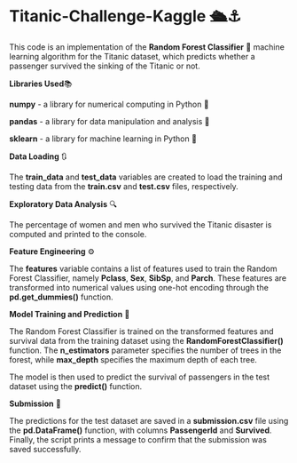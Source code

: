 # Titanic-Challenge-Kaggle 🛳️⚓
This code is an implementation of the **Random Forest Classifier** 🌲 machine learning algorithm for the Titanic dataset, which predicts whether a passenger survived the sinking of the Titanic or not.

**Libraries Used**📚

**numpy** - a library for numerical computing in Python 🧮

**pandas** - a library for data manipulation and analysis 🐼

**sklearn** - a library for machine learning in Python 🤖

**Data Loading** 🔃

The **train_data** and **test_data** variables are created to load the training and testing data from the **train.csv** and **test.csv** files, respectively.

**Exploratory Data Analysis** 🔍

The percentage of women and men who survived the Titanic disaster is computed and printed to the console.

**Feature Engineering** ⚙️

The **features** variable contains a list of features used to train the Random Forest Classifier, namely **Pclass**, **Sex**, **SibSp**, and **Parch**. These features are transformed into numerical values using one-hot encoding through the **pd.get_dummies()** function.

**Model Training and Prediction** 🔮

The Random Forest Classifier is trained on the transformed features and survival data from the training dataset using the **RandomForestClassifier()** function. The **n_estimators** parameter specifies the number of trees in the forest, while **max_depth** specifies the maximum depth of each tree.

The model is then used to predict the survival of passengers in the test dataset using the **predict()** function.

**Submission** 📄

The predictions for the test dataset are saved in a **submission.csv** file using the **pd.DataFrame()** function, with columns **PassengerId** and **Survived**. Finally, the script prints a message to confirm that the submission was saved successfully.
